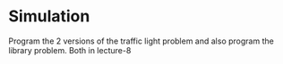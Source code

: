 # Simulation
Program the 2 versions of the traffic light problem and also program the library problem. Both in lecture-8
